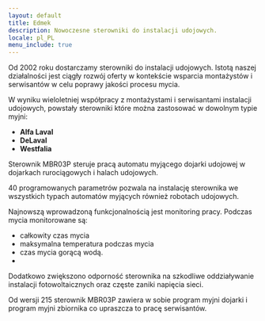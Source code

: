 ```yaml
---
layout: default
title: Edmek
description: Nowoczesne sterowniki do instalacji udojowych.
locale: pl_PL
menu_include: true
---
```

Od 2002 roku dostarczamy sterowniki do instalacji udojowych.
Istotą naszej działalności jest ciągły rozwój oferty w kontekście wsparcia montażystów i serwisantów w celu poprawy jakości procesu mycia.

W wyniku wieloletniej współpracy z montażystami i serwisantami instalacji udojowych, powstały sterowniki które można zastosować w dowolnym typie myjni:
- __Alfa Laval__
- __DeLaval__
- __Westfalia__

Sterownik MBR03P steruje pracą automatu myjącego dojarki udojowej w dojarkach rurociągowych i halach udojowych.

40 programowanych parametrów pozwala na instalację sterownika we wszystkich typach automatów myjących również robotach udojowych.

Najnowszą wprowadzoną funkcjonalnością jest monitoring pracy. Podczas mycia monitorowane są:
 - całkowity czas mycia
 - maksymalna temperatura podczas mycia
 - czas mycia gorącą wodą.
 - 
Dodatkowo zwiększono odporność sterownika na szkodliwe oddziaływanie instalacji fotowoltaicznych oraz częste zaniki napięcia sieci.

Od wersji 215 sterownik MBR03P zawiera w sobie program myjni dojarki i program myjni zbiornika co upraszcza to pracę serwisantów. 

